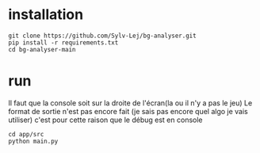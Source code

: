 # installation
```
git clone https://github.com/Sylv-Lej/bg-analyser.git
pip install -r requirements.txt
cd bg-analyser-main
```
# run

Il faut que la console soit sur la droite de l'écran(la ou il n'y a pas le jeu)
Le format de sortie n'est pas encore fait (je sais pas encore quel algo je vais utiliser) c'est pour cette raison que
le débug est en console
```
cd app/src
python main.py
```
